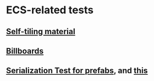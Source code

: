 # ECS-related tests

## [Self-tiling material](material/AutoTilableMaterial.kt)

## [Billboards](material/Billboards.kt)

## [Serialization Test for prefabs](prefab/Change.kt), and [this](prefab/Hierarchy.kt)

